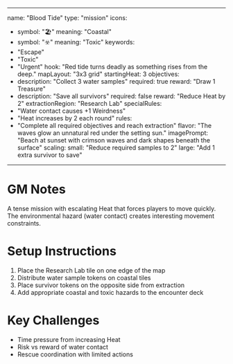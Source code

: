 
---
name: "Blood Tide"
type: "mission"
icons: 
  - symbol: "🏖️"
    meaning: "Coastal"
  - symbol: "☣️" 
    meaning: "Toxic"
keywords:
  - "Escape"
  - "Toxic"
  - "Urgent"
hook: "Red tide turns deadly as something rises from the deep."
mapLayout: "3x3 grid"
startingHeat: 3
objectives:
  - description: "Collect 3 water samples"
    required: true
    reward: "Draw 1 Treasure"
  - description: "Save all survivors"
    required: false
    reward: "Reduce Heat by 2"
extractionRegion: "Research Lab"
specialRules: 
  - "Water contact causes +1 Weirdness"
  - "Heat increases by 2 each round"
rules:
  - "Complete all required objectives and reach extraction"
flavor: "The waves glow an unnatural red under the setting sun."
imagePrompt: "Beach at sunset with crimson waves and dark shapes beneath the surface"
scaling:
  small: "Reduce required samples to 2"
  large: "Add 1 extra survivor to save"
---

# GM Notes

A tense mission with escalating Heat that forces players to move quickly. The environmental hazard (water contact) creates interesting movement constraints.

# Setup Instructions

1. Place the Research Lab tile on one edge of the map
2. Distribute water sample tokens on coastal tiles
3. Place survivor tokens on the opposite side from extraction
4. Add appropriate coastal and toxic hazards to the encounter deck

# Key Challenges

- Time pressure from increasing Heat
- Risk vs reward of water contact
- Rescue coordination with limited actions
